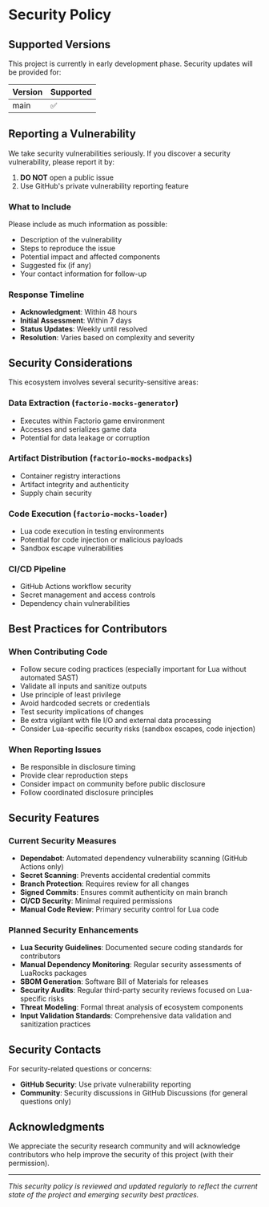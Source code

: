 # Security Policy

## Supported Versions

This project is currently in early development phase. Security updates will be provided for:

| Version | Supported          |
| ------- | ------------------ |
| main    | :white_check_mark: |

## Reporting a Vulnerability

We take security vulnerabilities seriously. If you discover a security vulnerability, please report it by:

1. **DO NOT** open a public issue
2. Use GitHub's private vulnerability reporting feature

### What to Include

Please include as much information as possible:

- Description of the vulnerability
- Steps to reproduce the issue
- Potential impact and affected components
- Suggested fix (if any)
- Your contact information for follow-up

### Response Timeline

- **Acknowledgment**: Within 48 hours
- **Initial Assessment**: Within 7 days
- **Status Updates**: Weekly until resolved
- **Resolution**: Varies based on complexity and severity

## Security Considerations

This ecosystem involves several security-sensitive areas:

### Data Extraction (`factorio-mocks-generator`)

- Executes within Factorio game environment
- Accesses and serializes game data
- Potential for data leakage or corruption

### Artifact Distribution (`factorio-mocks-modpacks`)

- Container registry interactions
- Artifact integrity and authenticity
- Supply chain security

### Code Execution (`factorio-mocks-loader`)

- Lua code execution in testing environments
- Potential for code injection or malicious payloads
- Sandbox escape vulnerabilities

### CI/CD Pipeline

- GitHub Actions workflow security
- Secret management and access controls
- Dependency chain vulnerabilities

## Best Practices for Contributors

### When Contributing Code

- Follow secure coding practices (especially important for Lua without automated SAST)
- Validate all inputs and sanitize outputs
- Use principle of least privilege
- Avoid hardcoded secrets or credentials
- Test security implications of changes
- Be extra vigilant with file I/O and external data processing
- Consider Lua-specific security risks (sandbox escapes, code injection)

### When Reporting Issues

- Be responsible in disclosure timing
- Provide clear reproduction steps
- Consider impact on community before public disclosure
- Follow coordinated disclosure principles

## Security Features

### Current Security Measures

- **Dependabot**: Automated dependency vulnerability scanning (GitHub Actions only)
- **Secret Scanning**: Prevents accidental credential commits
- **Branch Protection**: Requires review for all changes
- **Signed Commits**: Ensures commit authenticity on main branch
- **CI/CD Security**: Minimal required permissions
- **Manual Code Review**: Primary security control for Lua code

### Planned Security Enhancements

- **Lua Security Guidelines**: Documented secure coding standards for contributors
- **Manual Dependency Monitoring**: Regular security assessments of LuaRocks packages
- **SBOM Generation**: Software Bill of Materials for releases
- **Security Audits**: Regular third-party security reviews focused on Lua-specific risks
- **Threat Modeling**: Formal threat analysis of ecosystem components
- **Input Validation Standards**: Comprehensive data validation and sanitization practices

## Security Contacts

For security-related questions or concerns:

- **GitHub Security**: Use private vulnerability reporting
- **Community**: Security discussions in GitHub Discussions (for general questions only)

## Acknowledgments

We appreciate the security research community and will acknowledge contributors who help improve the security of this
project (with their permission).

---

*This security policy is reviewed and updated regularly to reflect the current state of the project and emerging security
best practices.*
